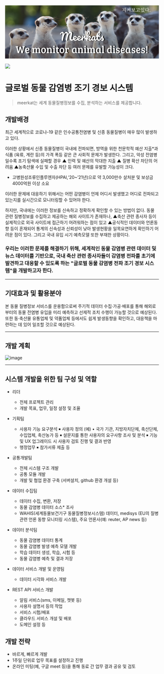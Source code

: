 ![image of meerkats banner](./photo/banner.png)

<img src="https://capsule-render.vercel.app/api?type=cylinder&color=auto&height=300&section=header&text=meerkats&animation=fadeIn&descSize=20&fontSize=120" />

# 글로벌 동물 감염병 조기 경보 시스템
> meerkat는 세계 동물질병정보를 수집, 분석하는 서비스를 제공합니다.


## 개발배경

 최근 세계적으로 코로나-19 같은 인수공통전염병 및 신종 동물질병이 매우 많이 발생하고 있다.

 이러한 상황에서 신종 동물질병이 국내에 전파되면, 방역을 위한 천문학적 예산 지출*과 식품 (육류, 계란 등)의 가격 폭등 같은 큰 사회적 문제가 발생한다. 그리고, 악성 전염병일수록 조기 탐색에 실패할 경우 ▲ 인력 및 예산의 막대한 지출 ▲ 질병 확산 차단의 어려움 ▲농축산물 수입 및 수출 차단 등 여러 문제를 유발할 가능성이 크다.
 * 고병원성조류인플루엔자(HPAI,‘20~’21년)으로 약 3,000만수 살처분 및 보상금 4000억원 이상 소요

 이러한 문제에 대응하기 위해서는 어떤 감염병이 언제 어디서 발생했고 어디로 전파되고 있는지를   실시간으로 모니터링할 수 있어야 한다.

 하지만, 국내에는 이러한 정보를 신속하고 정확하게 확인할 수 있는 방법이 없다.
 동물 관련 질병정보를 수집하고 제공하는 해외 사이트가 존재하나, ▲축산 관련 종사자 등이 실제적으로 외국 사이트에 접근하기 어려워하는 점이 있고 ▲공식적인 데이터와 언론동향 등이 혼재되어 통계의 신속성과 신뢰성이 낮아 발생현황을 일목요연하게 확인하기 어려운 점이 있다. 그리고 국내 유입 시기 예측모델 또한 부재한 상황이다.

### 우리는 이러한 문제를 해결하기 위해, 세계적인 동물 감염병 관련 데이터 및 뉴스 데이터를 기반으로, 국내 축산 관련 종사자들이 감염병 전파를 초기에 발견하고 대응할 수 있도록 하는 "글로벌 동물 감염병 전파 조기 경보 시스템"을 개발하고자 한다.
 ---
 
## 기대효과 및 활용분야
본 동물 질병정보 서비스를 운용함으로써 주기적 데이터 수집·가공·배포를 통해 해외로부터의 동물 전염병 유입을 미리 예측하고 선제적 조치 수행이 가능할 것으로 예상된다. 또한 동·축산물 유통업체 및 약품업체 등에서도 쉽게 발생동향을 확인하고, 대응책을 마련하는 데 있어 일조할 것으로 예상된다.

---
## 개발 계획
![image](https://user-images.githubusercontent.com/53881929/129583714-5acaa555-2464-48a5-8ac0-714d9a509182.png)

---
## 시스템 개발을 위한 팀 구성 및 역할
   * 리더
       - 전체 프로젝트 관리
       - 개발 목표, 업무, 일정 설정 및 조율
   * 기획팀
       - 사용자 기능 요구분석
       	￭ 사용자 정의 (예)
       	   • 국가 기관, 지방자치단체, 축산단체, 수입업체, 축산농가 등
       	￭ 설문지를 통한 사용자의 요구사항 조사 및 분석
       	￭ 기능 및 UX 업그레이드 시 사용자 검토 진행 및 결과 반영
       - 행정업무
       	￭ 참가서류 제출 등
   * 공통개발팀
       - 전체 시스템 구조 개발
       - 공통 모듈 개발
       - 개발 및 협업 환경 구축 (서버설치, github 환경 개설 등) 
   * 데이터 수집팀
       - 데이터 수집, 변환, 저장
       - 동물 감염병 데이터 소스* 조사
        * WAHIS(세계동물보건기구 동물질병정보시스템) 데이터, medisys (EU의 질병관련 언론 동향 모니터링 시스템), 주요 언론사(예: reuter, AP news 등)
    
   * 데이터 분석팀
       - 동물 감염병 데이터 통계
       - 동물 감염병 발생 예측 모델 개발
       - 학습 데이터 생성, 학습, 시험 등
       - 동물 감염병 예측 및 결과 저장

   * 데이터 서비스 개발 및 운영팀
       - 데이터 시각화 서비스 개발
     
   * REST API 서비스 개발
       - 알림 서비스(sms, 이메일, 챗봇 등)
       - 사용자 설명서 등의 작업
       - 서비스 시험/배포
       - 클라우드 서비스 개설 및 배포
       - 도메인 설정 등

## 개발 전략
   * 바르게, 빠르게 개발
   * 1주일 단위로 업무 목표를 설정하고 진행
   * 온라인 미팅(예, 구글 meet 등)을 통해 동료 간 업무 결과 공유 및 검토
